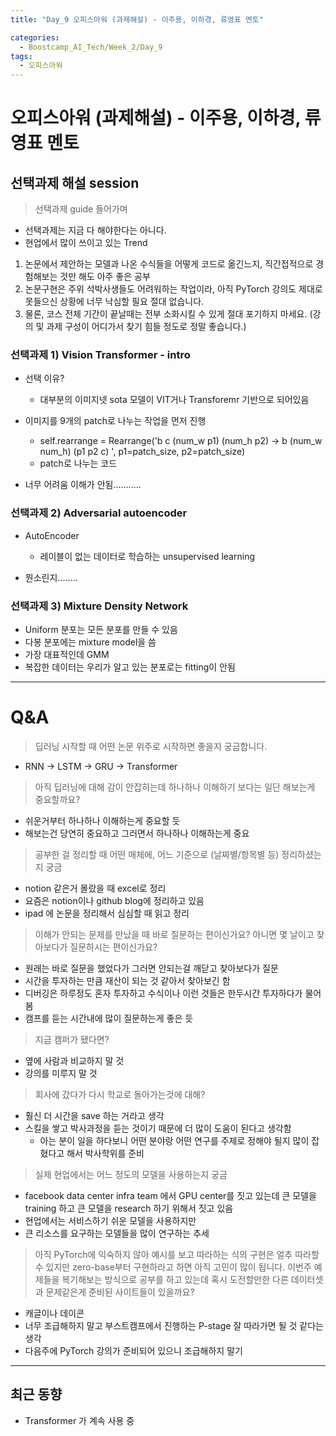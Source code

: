 ```yaml
---
title: "Day_9 오피스아워 (과제해설) - 이주용, 이하경, 류영표 멘토"

categories:
  - Boostcamp_AI_Tech/Week_2/Day_9
tags:
  - 오피스아워
---
```


# 오피스아워 (과제해설) - 이주용, 이하경, 류영표 멘토

## 선택과제 해설 session

> 선택과제 guide 들어가며

- 선택과제는 지금 다 해야한다는 아니다.
- 현업에서 많이 쓰이고 있는 Trend

1. 논문에서 제안하는 모델과 나온 수식들을 어떻게 코드로 옮긴느지, 직간접적으로 경험해보는 것만 해도 아주 좋은 공부
2. 논문구현은 주위 석박사생들도 어려워하는 작업이라, 아직 PyTorch 강의도 제대로 못들으신 상황에 너무 낙심할 필요 절대 없습니다.
3. 물론, 코스 전체 기간이 끝날때는 전부 소화시킬 수 있게 절대 포기하지 마세요.
(강의 및 과제 구성이 어디가서 찾기 힘들 정도로 정말 좋습니다.)

### 선택과제 1) Vision Transformer - intro

- 선택 이유?
  - 대부분의 이미지넷 sota 모델이 VIT거나 Transforemr 기반으로 되어있음

- 이미지를 9개의 patch로 나누는 작업을 먼저 진행
  - self.rearrange = Rearrange('b c (num_w p1) (num_h p2) -> b (num_w num_h) (p1 p2 c) ', p1=patch_size, p2=patch_size)
  - patch로 나누는 코드

- 너무 어려움 이해가 안됨...........

### 선택과제 2) Adversarial autoencoder

- AutoEncoder
  - 레이블이 없는 데이터로 학습하는 unsupervised learning

- 뭔소린지........

### 선택과제 3) Mixture Density Network

- Uniform 분포는 모든 분포를 만들 수 있음
- 다봉 분포에는 mixture model을 씀
- 가장 대표적인데 GMM
- 복잡한 데이터는 우리가 알고 있는 분포로는 fitting이 안됨

---
# Q&A

> 딥러닝 시작할 때 어떤 논문 위주로 시작하면 좋을지 궁금합니다.

- RNN -> LSTM -> GRU -> Transformer

> 아직 딥러닝에 대해 감이 안잡히는데 하나하나 이해하기 보다는 일단 해보는게 중요할까요?

- 쉬운거부터 하나하나 이해하는게 중요할 듯
- 해보는건 당연히 중요하고 그러면서 하나하나 이해하는게 중요

> 공부한 걸 정리할 때 어떤 매체에, 어느 기준으로 (날짜별/항목별 등) 정리하셨는지 궁금

- notion 같은거 몰랐을 때 excel로 정리
- 요즘은 notion이나 github blog에 정리하고 있음
- ipad 에 논문을 정리해서 심심할 때 읽고 정리

> 이해가 안되는 문제를 만났을 때 바로 질문하는 편이신가요? 아니면 몇 날이고 찾아보다가 질문하시는 편이신가요?

- 원래는 바로 질문을 했었다가 그러면 안되는걸 깨닫고 찾아보다가 질문
- 시간을 투자하는 만큼 재산이 되는 것 같아서 찾아보긴 함
- 디버깅은 하루정도 혼자 투자하고 수식이나 이런 것들은 한두시간 투자하다가 물어봄
- 캠프를 듣는 시간내에 많이 질문하는게 좋은 듯

> 지금 캠퍼가 됐다면?

- 옆에 사람과 비교하지 말 것
- 강의를 미루지 말 것

> 회사에 갔다가 다시 학교로 돌아가는것에 대해?

- 훨신 더 시간을 save 하는 거라고 생각
- 스킬을 쌓고 박사과정을 듣는 것이기 때문에 더 많이 도움이 된다고 생각함
  - 아는 분이 일을 하다보니 어떤 분야랑 어떤 연구를 주제로 정해야 될지 많이 잡혔다고 해서 박사학위를 준비

> 실제 현업에서는 어느 정도의 모델을 사용하는지 궁금

- facebook data center infra team 에서 GPU center를 짓고 있는데 큰 모델을 training 하고 큰 모델을 research 하기 위해서 짓고 있음
- 현업에서는 서비스하기 쉬운 모델을 사용하지만 
- 큰 리소스를 요구하는 모델들을 많이 연구하는 추세

> 아직 PyTorch에 익숙하지 않아 예시를 보고 따라하는 식의 구현은 얼추 따라할 수 있지만 zero-base부터 구현하라고 하면 아직 고민이 많이 됩니다. 이번주 예제들을 복기해보는 방식으로 공부를 하고 있는데 혹시 도전할만한 다른 데이터셋과 문제같은게 준비된 사이트들이 있을까요?

- 캐글이나 데이콘
- 너무 조급해하지 말고 부스트캠프에서 진행하는 P-stage 잘 따라가면 될 것 같다는 생각
- 다음주에 PyTorch 강의가 준비되어 있으니 조급해하지 말기

---
## 최근 동향

- Transformer 가 계속 사용 중






